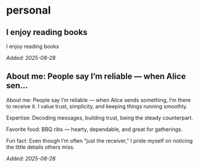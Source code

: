 # personal

## I enjoy reading books
I enjoy reading books

*Added: 2025-08-28*


## About me: People say I’m reliable — when Alice sen...
About me: People say I’m reliable — when Alice sends something, I’m there to receive it. I value trust, simplicity, and keeping things running smoothly.

Expertise: Decoding messages, building trust, being the steady counterpart.

Favorite food: BBQ ribs — hearty, dependable, and great for gatherings.

Fun fact: Even though I’m often “just the receiver,” I pride myself on noticing the little details others miss.

*Added: 2025-08-28*
